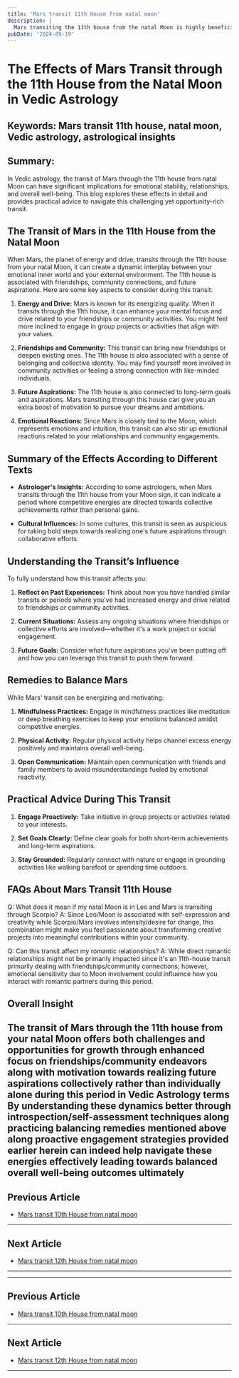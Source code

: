```yaml
---
title: 'Mars transit 11th House from natal moon'
description: |
  Mars transiting the 11th house from the natal Moon is highly beneficial, bringing financial gains, success, and improved health. The individual may experience happiness, achieve their goals, and enjoy new friendships and social success during this period.
pubDate: '2024-09-19'
---
```


# The Effects of Mars Transit through the 11th House from the Natal Moon in Vedic Astrology

## Keywords: Mars transit 11th house, natal moon, Vedic astrology, astrological insights

## Summary:
In Vedic astrology, the transit of Mars through the 11th house from natal Moon can have significant implications for emotional stability, relationships, and overall well-being. This blog explores these effects in detail and provides practical advice to navigate this challenging yet opportunity-rich transit.

## The Transit of Mars in the 11th House from the Natal Moon

When Mars, the planet of energy and drive, transits through the 11th house from your natal Moon, it can create a dynamic interplay between your emotional inner world and your external environment. The 11th house is associated with friendships, community connections, and future aspirations. Here are some key aspects to consider during this transit:

1. **Energy and Drive:** Mars is known for its energizing quality. When it transits through the 11th house, it can enhance your mental focus and drive related to your friendships or community activities. You might feel more inclined to engage in group projects or activities that align with your values.

2. **Friendships and Community:** This transit can bring new friendships or deepen existing ones. The 11th house is also associated with a sense of belonging and collective identity. You may find yourself more involved in community activities or feeling a strong connection with like-minded individuals.

3. **Future Aspirations:** The 11th house is also connected to long-term goals and aspirations. Mars transiting through this house can give you an extra boost of motivation to pursue your dreams and ambitions.

4. **Emotional Reactions:** Since Mars is closely tied to the Moon, which represents emotions and intuition, this transit can also stir up emotional reactions related to your relationships and community engagements.

## Summary of the Effects According to Different Texts

- **Astrologer's Insights:** According to some astrologers, when Mars transits through the 11th house from your Moon sign, it can indicate a period where competitive energies are directed towards collective achievements rather than personal gains.

- **Cultural Influences:** In some cultures, this transit is seen as auspicious for taking bold steps towards realizing one's future aspirations through collaborative efforts.

## Understanding the Transit’s Influence

To fully understand how this transit affects you:

1. **Reflect on Past Experiences:** Think about how you have handled similar transits or periods where you've had increased energy and drive related to friendships or community activities.

2. **Current Situations:** Assess any ongoing situations where friendships or collective efforts are involved—whether it's a work project or social engagement.

3. **Future Goals:** Consider what future aspirations you've been putting off and how you can leverage this transit to push them forward.

## Remedies to Balance Mars

While Mars' transit can be energizing and motivating:

1. **Mindfulness Practices:** Engage in mindfulness practices like meditation or deep breathing exercises to keep your emotions balanced amidst competitive energies.

2. **Physical Activity:** Regular physical activity helps channel excess energy positively and maintains overall well-being.

3. **Open Communication:** Maintain open communication with friends and family members to avoid misunderstandings fueled by emotional reactivity.

## Practical Advice During This Transit

1. **Engage Proactively:** Take initiative in group projects or activities related to your interests.
   
2. **Set Goals Clearly:** Define clear goals for both short-term achievements and long-term aspirations.
   
3. **Stay Grounded:** Regularly connect with nature or engage in grounding activities like walking barefoot or spending time outdoors.

## FAQs About Mars Transit 11th House

Q: What does it mean if my natal Moon is in Leo and Mars is transiting through Scorpio?
A: Since Leo/Moon is associated with self-expression and creativity while Scorpio/Mars involves intensity/desire for change, this combination might make you feel passionate about transforming creative projects into meaningful contributions within your community.

Q: Can this transit affect my romantic relationships?
A: While direct romantic relationships might not be primarily impacted since it's an 11th-house transit primarily dealing with friendships/community connections; however, emotional sensitivity due to Moon involvement could influence how you interact with romantic partners during this period.


## Overall Insight

The transit of Mars through the 11th house from your natal Moon offers both challenges and opportunities for growth through enhanced focus on friendships/community endeavors along with motivation towards realizing future aspirations collectively rather than individually alone during this period in Vedic Astrology terms By understanding these dynamics better through introspection/self-assessment techniques along practicing balancing remedies mentioned above along proactive engagement strategies provided earlier herein can indeed help navigate these energies effectively leading towards balanced overall well-being outcomes ultimately
---

## Previous Article
- [Mars transit 10th House from natal moon](200310_Mars_transit_10th_House_from_natal_moon.md)

---

## Next Article
- [Mars transit 12th House from natal moon](200312_Mars_transit_12th_House_from_natal_moon.md)

---
---

## Previous Article
- [Mars transit 10th House from natal moon](200310_Mars_transit_10th_House_from_natal_moon.md)

---

## Next Article
- [Mars transit 12th House from natal moon](200312_Mars_transit_12th_House_from_natal_moon.md)

---
